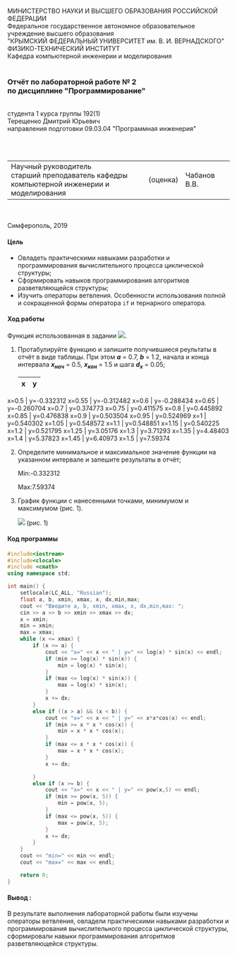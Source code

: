 МИНИСТЕРСТВО НАУКИ  И ВЫСШЕГО ОБРАЗОВАНИЯ РОССИЙСКОЙ ФЕДЕРАЦИИ  
Федеральное государственное автономное образовательное учреждение высшего образования  
"КРЫМСКИЙ ФЕДЕРАЛЬНЫЙ УНИВЕРСИТЕТ им. В. И. ВЕРНАДСКОГО"  
ФИЗИКО-ТЕХНИЧЕСКИЙ ИНСТИТУТ  
Кафедра компьютерной инженерии и моделирования
<br/><br/>
### Отчёт по лабораторной работе № 2<br/> по дисциплине "Программирование"
<br/>
​
студента 1 курса группы 192(1)  
<br/>Терещенко Дмитрий Юрьевич
<br/>направления подготовки 09.03.04 "Программная инженерия"

<br/><br/>
<table>
<tr><td>Научный руководитель<br/> старший преподаватель кафедры<br/> компьютерной инженерии и моделирования</td>
<td>(оценка)</td>
<td>Чабанов В.В.</td>
</tr>
</table>
<br/><br/>
​
Симферополь, 2019

#### Цель

* Овладеть практическими навыками разработки и программирования вычислительного процесса циклической структуры;
* Сформировать навыков программирования алгоритмов разветвляющейся структуры;
* Изучить операторы ветвления. Особенности использования полной и сокращенной формы оператора `if` и тернарного оператора.

#### Ход работы

Функция использованная в задании ![](img/1.png).

1. Протабулируйте функцию и запишите получившиеся реультаты в отчёт в виде таблицы. При этом ***a*** = 0.7, ***b*** = 1.2, начала
и конца интервала ***х<sub>нач</sub>*** = 0.5, ***x<sub>кон</sub>*** = 1.5 и шага ***d<sub>x</sub>*** = 0.05;

    | x | y |
    |---|---|
  x=0.5 | y=-0.332312
  x=0.55 | y=-0.312482
  x=0.6 | y=-0.288434
  x=0.65 | y=-0.260704
  x=0.7 | y=0.374773
  x=0.75 | y=0.411575
  x=0.8 | y=0.445892
  x=0.85 | y=0.476838
  x=0.9 | y=0.503504
  x=0.95 | y=0.524969
  x=1 | y=0.540302
  x=1.05 | y=0.548572
  x=1.1 | y=0.548851
  x=1.15 | y=0.540225
  x=1.2 | y=0.521795
  x=1.25 | y=3.05176
  x=1.3 | y=3.71293
  x=1.35 | y=4.48403
  x=1.4 | y=5.37823
  x=1.45 | y=6.40973
  x=1.5 | y=7.59374

2. Определите минимальное и максимальное значение функции на указанном интервале и запешите результаты в отчёт;

    Min:-0.332312

    Max:7.59374

3. График функции с нанесенными точками, минимумом и максимумом (рис. 1).

    ![](img/2.png) (рис. 1)

#### Код программы
```cpp
#include<iostream>
#include<clocale>
#include <cmath>
using namespace std;

int main() {
	setlocale(LC_ALL, "Russian");
	float a, b, xmin, xmax, x, dx,min,max;
	cout << "Введите a, b, xmin, xmax, x, dx,min,max: ";
	cin >> a >> b >> xmin >> xmax >> dx;
	x = xmin;
	min = xmin;
	max = xmax;
	while (x <= xmax) {
		if (x <= a) {
			cout << "x=" << x << " | y=" << log(x) * sin(x) << endl;
			if (min >= log(x) * sin(x)) {
				min = log(x) * sin(x);
			}
			if (max <= log(x) * sin(x)) {
				max = log(x) * sin(x);
			}
			x += dx;
		}
		else if ((x > a) && (x < b)) {
			cout << "x=" << x << " | y=" << x*x*cos(x) << endl;
			if (min >= x * x * cos(x)) {
				min = x * x * cos(x);
			}
			if (max <= x * x * cos(x)) {
				max = x * x * cos(x);
			}
			x += dx;

		}
		else if (x >= b) {
			cout << "x=" << x << " | y=" << pow(x,5) << endl;
			if (min >= pow(x, 5)) {
				min = pow(x, 5);
			}
			if (max <= pow(x, 5)) {
				max = pow(x, 5);
			}
			x += dx;
		}
	}
	cout << "min=" << min << endl;
	cout << "max=" << max << endl;

	return 0;
}
```

#### Вывод :

В результате выполнения лабораторной работы были изучены операторы ветвления, овладели практическими навыками разработки и программирования вычислительного процесса циклической структуры, сформировали навыки программирования алгоритмов разветвляющейся структуры.
